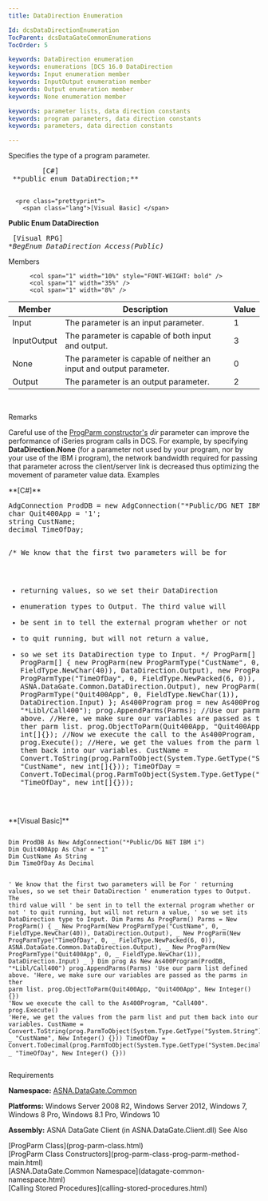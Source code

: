 ```yaml
---
title: DataDirection Enumeration

Id: dcsDataDirectionEnumeration
TocParent: dcsDataGateCommonEnumerations
TocOrder: 5

keywords: DataDirection enumeration
keywords: enumerations [DCS 16.0 DataDirection
keywords: Input enumeration member
keywords: InputOutput enumeration member
keywords: Output enumeration member
keywords: None enumeration member

keywords: parameter lists, data direction constants
keywords: program parameters, data direction constants
keywords: parameters, data direction constants

---
```


Specifies the type of a program parameter.
<pre class="prettyprint">
        <span class="lang">[C#]</span>
 **public enum DataDirection;** 
      </pre>
      <pre class="prettyprint">
        <span class="lang">[Visual Basic] </span>
 **Public Enum DataDirection** 
      </pre>
      <pre class="prettyprint">
        <span class="lang">[Visual RPG]</span>
 **BegEnum DataDirection Access(*Public)** 
      </pre>

Members


          <col span="1" width="10%" style="FONT-WEIGHT: bold" />
          <col span="1" width="35%" />
          <col span="1" width="8%" />

| Member | Description | Value |
| ---- | ---- | ---- |
| Input | The parameter is an input parameter. | 1 |
| InputOutput | The parameter is capable of both input and output. | 3 |
| None | The parameter is capable of neither an input and output parameter. | 0 |
| Output | The parameter is an output parameter. | 2 |



<br />

Remarks

Careful use of the [ProgParm constructor's](prog-parm-class-prog-parm-method-main.html) *dir* parameter can improve the performance of iSeries program calls in DCS. For example, by specifying **DataDirection.None** (for a parameter not used by your program, nor by your use of the IBM i program), the network bandwidth required for passing that parameter across the client/server link is decreased thus optimizing the movement of parameter value data. 
Examples

<span class="lang">
 **[C#]** 
        </span>
      <pre>
AdgConnection ProdDB = new AdgConnection("*Public/DG NET IBM i");
char Quit400App = '1';
string CustName;
decimal TimeOfDay;

  /* We know that the first two parameters will be for
   * returning values, so we set their DataDirection
   * enumeration types to Output. The third value will
   * be sent in to tell the external program whether or not
   * to quit running, but will not return a value,
   * so we set its DataDirection type to Input. */
  ProgParm[] Parms = new ProgParm[]
  {
      new ProgParm(new ProgParmType("CustName", 0, 
          FieldType.NewChar(40)), DataDirection.Output),
      new ProgParm(new ProgParmType("TimeOfDay", 0, 
          FieldType.NewPacked(6, 0)), ASNA.DataGate.Common.DataDirection.Output),
      new ProgParm(new ProgParmType("Quit400App", 0, 
          FieldType.NewChar(1)), DataDirection.Input)
  };
  As400Program prog = new As400Program(ProdDB, "*Libl/Call400");
  prog.AppendParms(Parms); //Use our parm list defined above.
  //Here, we make sure our variables are passed as the parms in ther parm list.
  prog.ObjectToParm(Quit400App, "Quit400App", new int[]{});
  //Now we execute the call to the As400Program, "Call400".
  prog.Execute();
  //Here, we get the values from the parm list and put them back into our variables.
  CustName = Convert.ToString(prog.ParmToObject(System.Type.GetType("System.String"), 
      "CustName", new int[]{}));
  TimeOfDay = Convert.ToDecimal(prog.ParmToObject(System.Type.GetType("System.Decimal"), 
      "TimeOfDay", new int[]{}));
</pre>
        <span class="lang">
 **[Visual Basic]** 
        </span>
      <pre class="prettyprint"><code class="language-vbnet">
Dim ProdDB As New AdgConnection("*Public/DG NET IBM i")
Dim Quit400App As Char = "1"
Dim CustName As String
Dim TimeOfDay As Decimal

  ' We know that the first two parameters will be For
  ' returning values, so we set their DataDirection
  ' enumeration types to Output. The third value will
  ' be sent in to tell the external program whether or not
  ' to quit running, but will not return a value,
  ' so we set its DataDirection type to Input. 
Dim Parms As ProgParm()
Parms = New ProgParm() { _
  New ProgParm(New ProgParmType("CustName", 0, _
      FieldType.NewChar(40)), DataDirection.Output), _
  New ProgParm(New ProgParmType("TimeOfDay", 0, _
      FieldType.NewPacked(6, 0)), ASNA.DataGate.Common.DataDirection.Output), _
  New ProgParm(New ProgParmType("Quit400App", 0, _
      FieldType.NewChar(1)), DataDirection.Input) _
  }
Dim prog As New As400Program(ProdDB, "*Libl/Call400")
prog.AppendParms(Parms) 'Use our parm list defined above.
'Here, we make sure our variables are passed as the parms in ther parm list.
prog.ObjectToParm(Quit400App, "Quit400App", New Integer() {})
'Now we execute the call to the As400Program, "Call400".
prog.Execute()
'Here, we get the values from the parm list and put them back into our variables.
CustName = Convert.ToString(prog.ParmToObject(System.Type.GetType("System.String"), _
    "CustName", New Integer() {}))
TimeOfDay = Convert.ToDecimal(prog.ParmToObject(System.Type.GetType("System.Decimal"), _
    "TimeOfDay", New Integer() {}))</code>
</pre>

Requirements

**Namespace:** [ASNA.DataGate.Common](datagate-common-namespace.html) 

**Platforms:** Windows Server 2008 R2, Windows Server 2012, Windows 7, Windows 8 Pro, Windows 8.1 Pro, Windows 10

**Assembly:** ASNA DataGate Client (in ASNA.DataGate.Client.dll)
See Also

<dl />
      [ProgParm Class](prog-parm-class.html)
      <br />
      [ProgParm Class Constructors](prog-parm-class-prog-parm-method-main.html)
      <br />
      [ASNA.DataGate.Common Namespace](datagate-common-namespace.html)
      <br />
      [Calling Stored Procedures](calling-stored-procedures.html)

